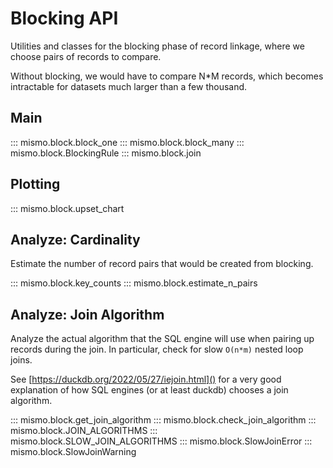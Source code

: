 # Blocking API
Utilities and classes for the blocking phase of record linkage, where
we choose pairs of records to compare.

Without blocking, we would have to compare N*M records, which
becomes intractable for datasets much larger than a few thousand.

## Main

::: mismo.block.block_one
::: mismo.block.block_many
::: mismo.block.BlockingRule
::: mismo.block.join

## Plotting

::: mismo.block.upset_chart

## Analyze: Cardinality
Estimate the number of record pairs that would be created from blocking.

::: mismo.block.key_counts
::: mismo.block.estimate_n_pairs

## Analyze: Join Algorithm
Analyze the actual algorithm that the SQL engine will use when
pairing up records during the join.
In particular, check for slow `O(n*m)` nested loop joins.

See [https://duckdb.org/2022/05/27/iejoin.html]() for a very good
explanation of how SQL engines (or at least duckdb) chooses
a join algorithm.

::: mismo.block.get_join_algorithm
::: mismo.block.check_join_algorithm
::: mismo.block.JOIN_ALGORITHMS
::: mismo.block.SLOW_JOIN_ALGORITHMS
::: mismo.block.SlowJoinError
::: mismo.block.SlowJoinWarning
